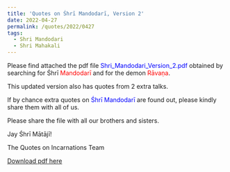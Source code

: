 ```yaml
---
title: 'Quotes on Śhrī Mandodarī, Version 2'
date: 2022-04-27
permalink: /quotes/2022/0427
tags:
  - Shri Mandodari
  - Shri Mahakali  
---
```


Please find attached the pdf file <font color="blue">Shri_Mandodari_Version_2.pdf</font> obtained by searching for Śhrī <font color="red">Mandodarī</font> and for the demon <font color="red">Rāvaṇa</font>.    

This updated version also has quotes from 2 extra talks.

If by chance extra quotes on <font color="blue">Śhrī Mandodarī</font> are found out, please kindly share them with all of us.  

Please share the file with all our brothers and sisters.  

Jay Śhrī Mātājī!  

The Quotes on Incarnations Team  

[Download pdf here](http://seven-teams.github.io/files/Shri_Manadodari_Version_2.pdf)